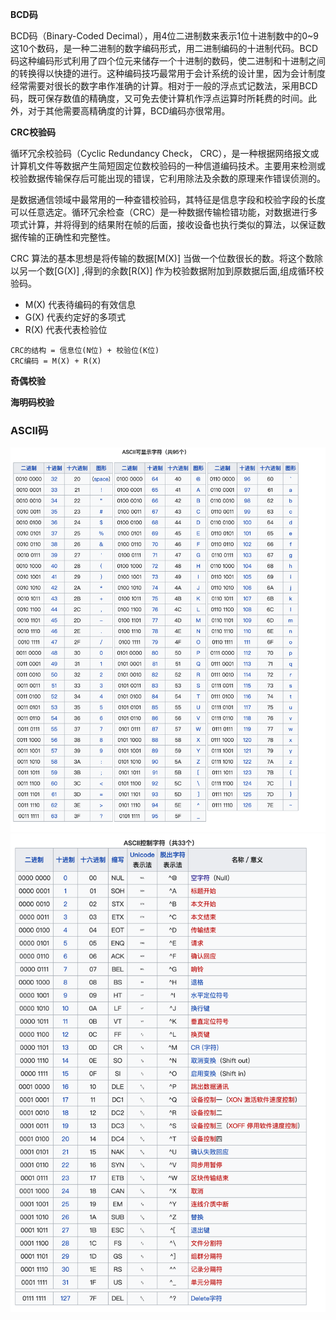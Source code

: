 **BCD码**

BCD码（Binary-Coded Decimal‎），用4位二进制数来表示1位十进制数中的0~9这10个数码，是一种二进制的数字编码形式，用二进制编码的十进制代码。BCD码这种编码形式利用了四个位元来储存一个十进制的数码，使二进制和十进制之间的转换得以快捷的进行。这种编码技巧最常用于会计系统的设计里，因为会计制度经常需要对很长的数字串作准确的计算。相对于一般的浮点式记数法，采用BCD码，既可保存数值的精确度，又可免去使计算机作浮点运算时所耗费的时间。此外，对于其他需要高精确度的计算，BCD编码亦很常用。





**CRC校验码**

循环冗余校验码（Cyclic Redundancy Check， CRC），是一种根据网络报文或计算机文件等数据产生简短固定位数校验码的一种信道编码技术。主要用来检测或校验数据传输保存后可能出现的错误，它利用除法及余数的原理来作错误侦测的。

是数据通信领域中最常用的一种查错校验码，其特征是信息字段和校验字段的长度可以任意选定。循环冗余检查（CRC）是一种数据传输检错功能，对数据进行多项式计算，并将得到的结果附在帧的后面，接收设备也执行类似的算法，以保证数据传输的正确性和完整性。

CRC 算法的基本思想是将传输的数据[M(X)] 当做一个位数很长的数。将这个数除以另一个数[G(X)] ,得到的余数[R(X)] 作为校验数据附加到原数据后面,组成循环校验码。

* M(X) 代表待编码的有效信息 
* G(X) 代表约定好的多项式
* R(X) 代表代表检验位

```
CRC的结构 = 信息位(N位) + 校验位(K位)
CRC编码 = M(X) + R(X)
```



**奇偶校验**



**海明码校验**



### ASCII码
![](./resources/ascii-1-1.png)
![](./resources/ascii-2-1.png)